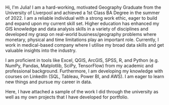 Hi, I'm Julia! I am a hard-working, motivated Geography Graduate from the University of Liverpool and achieved a 1st Class BA
Degree in the summer of 2022. I am a reliable individual with a strong work ethic, eager to build and expand upon my
current skill set. Higher education has enhanced my GIS knowledge and data analysis skills in a variety of disciplines
and developed my grasp on real-world business/geography problems where monetary, physical and time limitations
play an important role. Currently, I work in medical-based company where I utilise my broad data skills and get valuable insights into the industry.

I am proficient in tools like Excel, QGIS, ArcGIS, SPSS, R, and Python (e.g. NumPy, Pandas, Matplotlib, SciPy, TensorFlow) from my academic and professional background. Furthermore, I am developing my knowledge with courses on LinkedIn (SQL, Tableau, Power BI, and AWS). I am eager to learn new things and pursue my career in data. 

Here, I have attached a sample of the work I did through the university as well as my own projects that I have developed for portfolio. 
<!---
juliawad/juliawad is a ✨ special ✨ repository because its `README.md` (this file) appears on your GitHub profile.
You can click the Preview link to take a look at your changes.
--->
